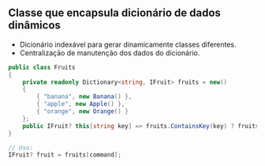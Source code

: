 ## Classe que encapsula dicionário de dados dinâmicos
- Dicionário indexável para gerar dinamicamente classes diferentes.
- Centralização de manutenção dos dados do dicionário.
```csharp
public class Fruits
{
    private readonly Dictionary<string, IFruit> fruits = new()
    {
        { "banana", new Banana() },
        { "apple", new Apple() },
        { "orange", new Orange() }
    };
    public IFruit? this[string key] => fruits.ContainsKey(key) ? fruits[key] : null;
}

// Uso:
IFruit? fruit = fruits[command];
```
